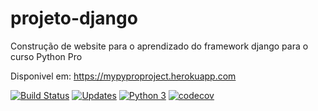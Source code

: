 # projeto-django
Construção de website para o aprendizado do framework django para o curso Python Pro

Disponivel em: https://mypyproproject.herokuapp.com

[![Build Status](https://travis-ci.com/Lnvictor/projeto-django.svg?branch=master)](https://travis-ci.com/Lnvictor/projeto-django)
[![Updates](https://pyup.io/repos/github/Lnvictor/projeto-django/shield.svg)](https://pyup.io/repos/github/Lnvictor/projeto-django/)
[![Python 3](https://pyup.io/repos/github/Lnvictor/projeto-django/python-3-shield.svg)](https://pyup.io/repos/github/Lnvictor/projeto-django/)
[![codecov](https://codecov.io/gh/Lnvictor/projeto-django/branch/master/graph/badge.svg)](https://codecov.io/gh/Lnvictor/projeto-django)
